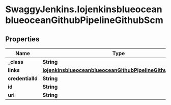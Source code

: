 # SwaggyJenkins.IojenkinsblueoceanblueoceanGithubPipelineGithubScm

## Properties
Name | Type | Description | Notes
------------ | ------------- | ------------- | -------------
**_class** | **String** |  | [optional] 
**links** | [**IojenkinsblueoceanblueoceanGithubPipelineGithubScmLinks**](IojenkinsblueoceanblueoceanGithubPipelineGithubScmLinks.md) |  | [optional] 
**credentialId** | **String** |  | [optional] 
**id** | **String** |  | [optional] 
**uri** | **String** |  | [optional] 


